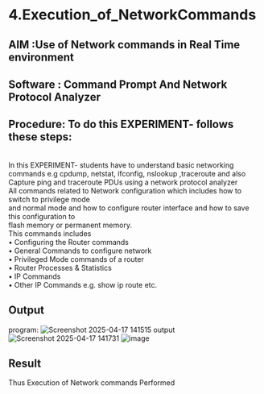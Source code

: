 # 4.Execution_of_NetworkCommands
## AIM :Use of Network commands in Real Time environment
## Software : Command Prompt And Network Protocol Analyzer
## Procedure: To do this EXPERIMENT- follows these steps:
<BR>
In this EXPERIMENT- students have to understand basic networking commands e.g cpdump, netstat, ifconfig, nslookup ,traceroute and also Capture ping and traceroute PDUs using a network protocol analyzer 
<BR>
All commands related to Network configuration which includes how to switch to privilege mode
<BR>
and normal mode and how to configure router interface and how to save this configuration to
<BR>
flash memory or permanent memory.
<BR>
This commands includes
<BR>
• Configuring the Router commands
<BR>
• General Commands to configure network
<BR>
• Privileged Mode commands of a router 
<BR>
• Router Processes & Statistics
<BR>
• IP Commands
<BR>
• Other IP Commands e.g. show ip route etc.
<BR>

## Output
program:
![Screenshot 2025-04-17 141515](https://github.com/user-attachments/assets/2571d85c-3a8a-40ee-b32a-36ce17c4a096)
output
![Screenshot 2025-04-17 141731](https://github.com/user-attachments/assets/e6654cab-83d3-4259-80bf-98bba613e52d)
![image](https://github.com/user-attachments/assets/76d81867-481d-403d-a908-1928dced86b7)



## Result
Thus Execution of Network commands Performed 
